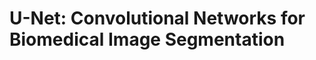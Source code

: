 <h1><b>U-Net: Convolutional Networks for Biomedical Image Segmentation</b></h1>
<img src=">
<h3>The link for the U-Net paper</h3>
<h4>
U-Net is an architecture for semantic segmentation.
It consists of a contracting path and an expansive path. 
The contracting path follows the typical architecture of a convolutional network. 
It consists of the repeated application of two 3x3 convolutions (unpadded convolutions), 
each followed by a rectified linear unit (ReLU) and a 2x2 max pooling operation with stride 2 for downsampling.
At each downsampling step we double the number of feature channels.
Every step in the expansive path consists of an upsampling of the feature map followed by a 2x2 convolution 
(“up-convolution”) that halves the number of feature channels, a concatenation with the correspondingly cropped feature map from the contracting path,
and two 3x3 convolutions, each followed by a ReLU.
The cropping is necessary due to the loss of border pixels in every convolution.
At the final layer a 1x1 convolution is used to map each 64-component feature vector to the desired number of classes.
In total the network has 23 convolutional layers.
</h4>
